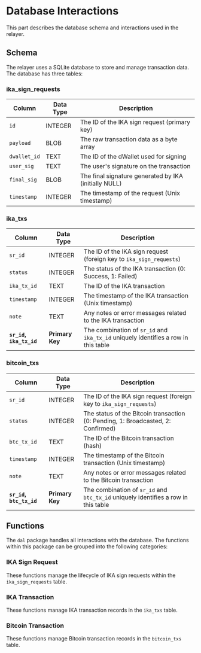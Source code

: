 # Database Interactions

This part describes the database schema and interactions used in the relayer.

## Schema

The relayer uses a SQLite database to store and manage transaction data. The database has three tables:

### ika_sign_requests

| Column | Data Type | Description |
|---|---|---|
| `id` | INTEGER | The ID of the IKA sign request (primary key) |
| `payload` | BLOB | The raw transaction data as a byte array |
| `dwallet_id` | TEXT | The ID of the dWallet used for signing |
| `user_sig` | TEXT | The user's signature on the transaction |
| `final_sig` | BLOB | The final signature generated by IKA (initially NULL) |
| `timestamp` | INTEGER | The timestamp of the request (Unix timestamp) |

### ika_txs

| Column | Data Type | Description |
|---|---|---|
| `sr_id` | INTEGER | The ID of the IKA sign request (foreign key to `ika_sign_requests`) |
| `status` | INTEGER | The status of the IKA transaction (0: Success, 1: Failed) |
| `ika_tx_id` | TEXT | The ID of the IKA transaction |
| `timestamp` | INTEGER | The timestamp of the IKA transaction (Unix timestamp) |
| `note` | TEXT |  Any notes or error messages related to the IKA transaction |
| **`sr_id`, `ika_tx_id`** | **Primary Key** |  The combination of `sr_id` and `ika_tx_id` uniquely identifies a row in this table |

### bitcoin_txs

| Column | Data Type | Description |
|---|---|---|
| `sr_id` | INTEGER | The ID of the IKA sign request (foreign key to `ika_sign_requests`) |
| `status` | INTEGER | The status of the Bitcoin transaction (0: Pending, 1: Broadcasted, 2: Confirmed) |
| `btc_tx_id` | TEXT | The ID of the Bitcoin transaction (hash) |
| `timestamp` | INTEGER | The timestamp of the Bitcoin transaction (Unix timestamp) |
| `note` | TEXT | Any notes or error messages related to the Bitcoin transaction |
| **`sr_id`, `btc_tx_id`** | **Primary Key** | The combination of `sr_id` and `btc_tx_id` uniquely identifies a row in this table |

## Functions

The `dal` package handles all interactions with the database. The functions within this package can be grouped into the following categories:

### IKA Sign Request

These functions manage the lifecycle of IKA sign requests within the `ika_sign_requests` table.

### IKA Transaction

These functions manage IKA transaction records in the `ika_txs` table.

### Bitcoin Transaction

These functions manage Bitcoin transaction records in the `bitcoin_txs` table.
